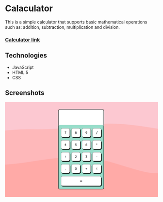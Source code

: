 # Calaculator


This is a simple calculator that supports basic mathematical operations such as: addition, subtraction, multiplication and division.

### [Calculator link](https://mwojcickaa-calculator.netlify.app/ "Calculator")


## Technologies
- JavaScript
- HTML 5
- CSS
## Screenshots

![Screenshot](https://raw.githubusercontent.com/mwojcickaa/Calculator/master/src/screenshot/kalkulator.png)
